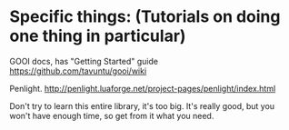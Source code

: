 # Specific things: (Tutorials on doing one thing in particular)

GOOI docs, has "Getting Started" guide
https://github.com/tavuntu/gooi/wiki

Penlight.
http://penlight.luaforge.net/project-pages/penlight/index.html

Don't try to learn this entire library, it's too big. It's really good, but you won't have enough time, so get from it what you need.

